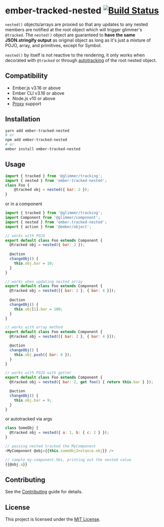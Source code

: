 ember-tracked-nested [![Build Status](https://travis-ci.com/kltan/ember-tracked-nested.svg?branch=main)](https://travis-ci.com/kltan/ember-tracked-nested)
==============================================================================

`nested()` objects/arrays are proxied so that any updates to any nested members are notified at the root object which 
will trigger glimmer's `@tracked`. The `nested()` object are guaranteed to **have the same JSON.stringify output** as original object
as long as it's just a mixture of POJO, array, and primitives, except for Symbol.

`nested()` by itself is not reactive to the rendering, it only works when decorated with `@tracked` or through [autotracking](https://guides.emberjs.com/release/in-depth-topics/autotracking-in-depth/) of the root nested object.

Compatibility
------------------------------------------------------------------------------

* Ember.js v3.16 or above
* Ember CLI v3.16 or above
* Node.js v10 or above
* [Proxy](https://caniuse.com/?search=proxy) support

Installation
------------------------------------------------------------------------------

```bash
yarn add ember-tracked-nested
# or
npm add ember-tracked-nested
# or
ember install ember-tracked-nested
```

Usage
------------------------------------------------------------------------------

```js
import { tracked } from '@glimmer/tracking';
import { nested } from 'ember-tracked-nested';
class Foo {
    @tracked obj = nested({ bar: 2 });
}
```

or in a component

```js
import { tracked } from '@glimmer/tracking';
import Component from '@glimmer/component';
import { nested } from 'ember-tracked-nested';
import { action } from '@ember/object';

// works with POJO
export default class Foo extends Component {
  @tracked obj = nested({ bar: 2 });
  
  @action
  changeObj() {
    this.obj.bar = 10;
  }
}

// works when updating nested array
export default class Foo extends Component {
  @tracked obj = nested([{ bar: 2 }, { bar: 4 }]);
  
  @action
  changeObj() {
    this.obj[1].bar = 100;
  }
}

// works with array method
export default class Foo extends Component {
  @tracked obj = nested([{ bar: 2 }, { bar: 4 }]);

  @action
  changeObj() {
    this.obj.push({ bar: 6 });
  }
}

// works with POJO with getter
export default class Foo extends Component {
  @tracked obj = nested({ bar: 2, get foo() { return this.bar } });

  @action
  changeObj() {
    this.obj.bar = 9;
  }
}
```

or autotracked via args

```js
class SomeObj {
  @tracked obj = nested({ a: 1, b: { c: 2 } });
}

// passing nested tracked the MyComponent
<MyComponent @obj={{this.someObjInstance.obj}} />

// sample my-component.hbs, printing out the nested value
{{@obj.a}}
```

Contributing
------------------------------------------------------------------------------

See the [Contributing](CONTRIBUTING.md) guide for details.


License
------------------------------------------------------------------------------

This project is licensed under the [MIT License](LICENSE.md).
